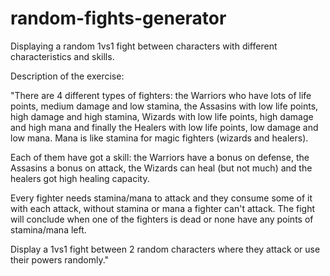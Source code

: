 # random-fights-generator
Displaying a random 1vs1 fight between characters with different characteristics and skills.

Description of the exercise:

"There are 4 different types of fighters: the Warriors who have lots of life points, medium damage and low stamina, the Assasins with low life points, high damage and high stamina, Wizards with low life points, high damage and high mana and finally the Healers with low life points, low damage and low mana. Mana is like stamina for magic fighters (wizards and healers).

Each of them have got a skill: the Warriors have a bonus on defense, the Assasins a bonus on attack, the Wizards can heal (but not much) and the healers got high healing capacity.

Every fighter needs stamina/mana to attack and they consume some of it with each attack, without stamina or mana a fighter can't attack. The fight will conclude when one of the fighters is dead or none have any points of stamina/mana left.

Display a 1vs1 fight between 2 random characters where they attack or use their powers randomly."
